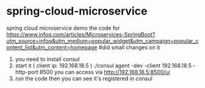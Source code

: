 # spring-cloud-microservice
spring cloud microservice demo
the code for  https://www.infoq.com/articles/Microservices-SpringBoot?utm_source=infoq&utm_medium=popular_widget&utm_campaign=popular_content_list&utm_content=homepage
#did small changes on it

1. you need to install consul
2. start it ( client ip: 192.168.18.5 )
  ./consul agent -dev -client 192.168.18.5 -http-port 8500
  you can access via http://192.168.18.5:8500/ui
3. run the code then you can see it's registered in consul 
